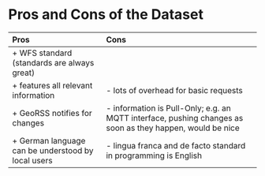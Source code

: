 # Pros and Cons of the Dataset

| Pros | Cons| 
| :--- | :--- |
| + WFS standard (standards are always great) | |
| + features all relevant information | - lots of overhead for basic requests |
| + GeoRSS notifies for changes | - information is Pull-Only; e.g. an MQTT interface, pushing changes as soon as they happen, would be nice |
| + German language can be understood by local users | - lingua franca and de facto standard in programming is English |